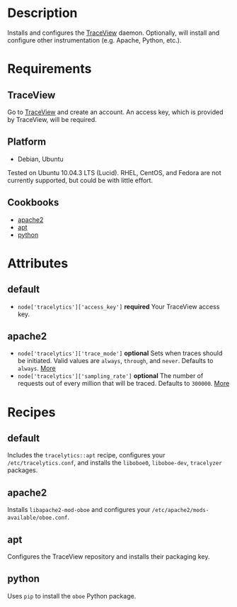 Description
===========

Installs and configures the [TraceView](http://www.appneta.com/products/traceview/) daemon. Optionally, will install and configure other instrumentation (e.g. Apache, Python, etc.).

Requirements
============

TraceView
---------

Go to [TraceView](http://www.appneta.com/products/traceview/) and create an account. An access key, which is provided by TraceView, will be required.

Platform
--------

* Debian, Ubuntu

Tested on Ubuntu 10.04.3 LTS (Lucid). RHEL, CentOS, and Fedora are not currently supported, but could be with little effort.

Cookbooks
---------

* [apache2](https://github.com/opscode/cookbooks/tree/master/apache2)
* [apt](https://github.com/opscode/cookbooks/tree/master/apt)
* [python](https://github.com/opscode/cookbooks/tree/master/python)

Attributes
==========

default
-------

* `node['tracelytics']['access_key']` **required** Your TraceView access key.

apache2
-------

* `node['tracelytics']['trace_mode']` **optional** Sets when traces should be initiated. Valid values are `always`, `through`, and `never`. Defaults to `always`. [More](http://support.tracelytics.com/kb/configuration/configuring-apache)
* `node['tracelytics']['sampling_rate']` **optional** The number of requests out of every million that will be traced. Defaults to `300000`. [More](http://support.tracelytics.com/kb/configuration/configuring-apache)

Recipes
=======

default
-------

Includes the `tracelytics::apt` recipe, configures your `/etc/tracelytics.conf`, and installs the `liboboe0`, `liboboe-dev`, `tracelyzer` packages.

apache2
-------

Installs `libapache2-mod-oboe` and configures your `/etc/apache2/mods-available/oboe.conf`.

apt
---

Configures the TraceView repository and installs their packaging key.

python
------

Uses `pip` to install the `oboe` Python package.
